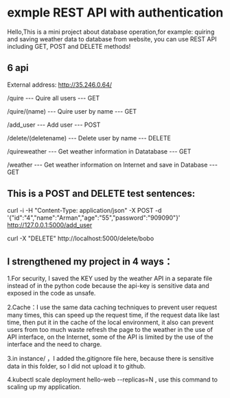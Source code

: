 # exmple REST API with authentication
Hello,This is a mini project about database operation,for example: quiring and saving weather data to database from website, you can use REST API including GET, POST and DELETE methods!

## 6 api

External address: http://35.246.0.64/

/quire --- Quire all users --- GET

/quire/(name) --- Quire user by name --- GET

/add_user --- Add user --- POST

/delete/(deletename) --- Delete user by name --- DELETE

/quireweather --- Get weather information in Datatabase --- GET

/weather --- Get weather information on Internet and save in Database --- GET


## This is a POST and DELETE test sentences:

curl -i -H "Content-Type: application/json" -X POST -d '{"id":"4","name":"Arman","age":"55","password":"909090"}' http://127.0.0.1:5000/add_user

curl -X "DELETE" http://localhost:5000/delete/bobo

## I strengthened my project in 4 ways：

1.For security, I saved the KEY used by the weather API in a separate file instead of in the python code because the api-key is sensitive data and exposed in the code as unsafe.

2.Cache：I use the same data caching techniques to prevent user request many times, this can speed up the request time, if the request data like last time, then put it in the cache of the local environment,  it also can prevent users from too much waste refresh the page to the weather in the use of API interface, on the Internet, some of the API is limited by the use of the interface and the need to charge.

3.in instance/ ，I added the.gitignore file here, because there is sensitive data in this folder, so I did not upload it to github.

4.kubectl scale deployment hello-web --replicas=N , use this command to scaling up my application.


